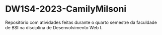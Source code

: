 # DW1S4-2023-CamilyMilsoni

Repositório com atividades feitas durante o quarto semestre da faculdade de BSI na disciplina de Desenvolvimento Web I.
